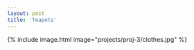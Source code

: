 ```yaml
---
layout: post
title: 'Teapots'
---
```



{% include image.html image="projects/proj-3/clothes.jpg" %}
